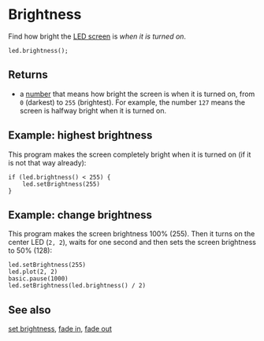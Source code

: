 # Brightness

Find how bright the [LED screen](/device/screen) is _when it is turned on_.

```sig
led.brightness();
```

## Returns

* a [number](/types/number) that means how bright the screen is when it is turned on, from `0` (darkest) to `255` (brightest). For example, the number `127` means the screen is halfway bright when it is turned on.

## Example: highest brightness

This program makes the screen completely bright when it is turned on (if it is not that way already):

```blocks
if (led.brightness() < 255) {
    led.setBrightness(255)
}
```


## Example: change brightness

This program makes the screen brightness 100% (255).  Then it turns on
the center LED (`2, 2`), waits for one second and then sets the screen
brightness to 50% (128):

```blocks
led.setBrightness(255)
led.plot(2, 2)
basic.pause(1000)
led.setBrightness(led.brightness() / 2)
```

## See also

[set brightness](/reference/led/set-brightness), [fade in](/reference/led/fade-in), [fade out](/reference/led/fade-out)

